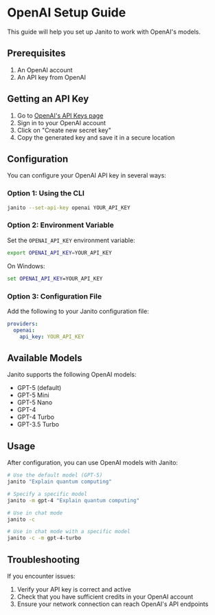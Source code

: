 # OpenAI Setup Guide

This guide will help you set up Janito to work with OpenAI's models.

## Prerequisites

1. An OpenAI account
2. An API key from OpenAI

## Getting an API Key

1. Go to [OpenAI's API Keys page](https://platform.openai.com/api-keys)
2. Sign in to your OpenAI account
3. Click on "Create new secret key"
4. Copy the generated key and save it in a secure location

## Configuration

You can configure your OpenAI API key in several ways:

### Option 1: Using the CLI

```bash
janito --set-api-key openai YOUR_API_KEY
```

### Option 2: Environment Variable

Set the `OPENAI_API_KEY` environment variable:

```bash
export OPENAI_API_KEY=YOUR_API_KEY
```

On Windows:
```cmd
set OPENAI_API_KEY=YOUR_API_KEY
```

### Option 3: Configuration File

Add the following to your Janito configuration file:

```yaml
providers:
  openai:
    api_key: YOUR_API_KEY
```

## Available Models

Janito supports the following OpenAI models:

- GPT-5 (default)
- GPT-5 Mini
- GPT-5 Nano
- GPT-4
- GPT-4 Turbo
- GPT-3.5 Turbo

## Usage

After configuration, you can use OpenAI models with Janito:

```bash
# Use the default model (GPT-5)
janito "Explain quantum computing"

# Specify a specific model
janito -m gpt-4 "Explain quantum computing"

# Use in chat mode
janito -c

# Use in chat mode with a specific model
janito -c -m gpt-4-turbo
```

## Troubleshooting

If you encounter issues:

1. Verify your API key is correct and active
2. Check that you have sufficient credits in your OpenAI account
3. Ensure your network connection can reach OpenAI's API endpoints